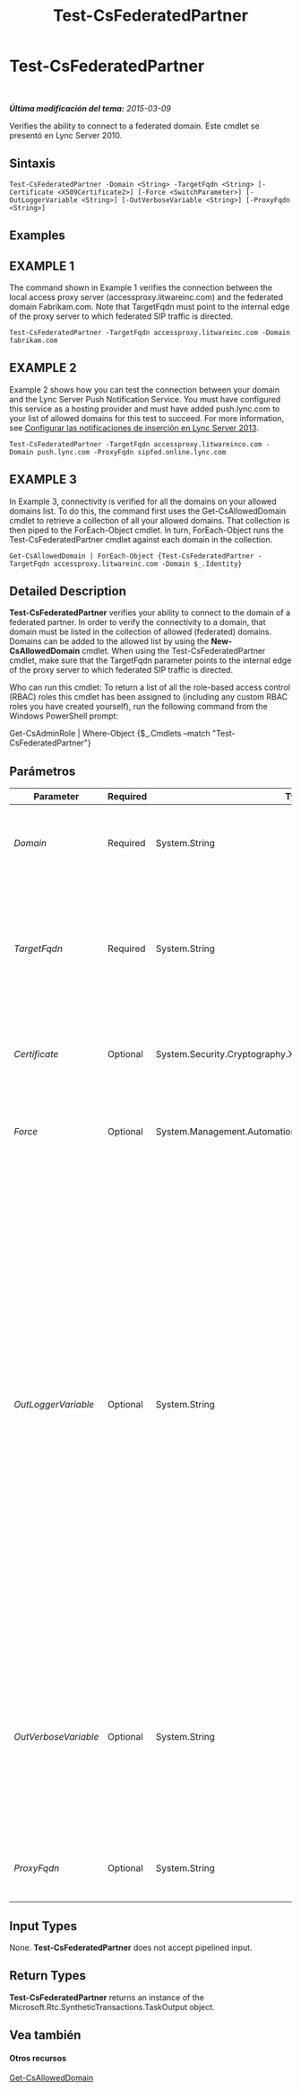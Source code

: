 ﻿---
title: Test-CsFederatedPartner
TOCTitle: Test-CsFederatedPartner
ms:assetid: 1f56bf80-37b4-4520-b8a5-da0740a894a2
ms:mtpsurl: https://technet.microsoft.com/es-es/library/Gg398281(v=OCS.15)
ms:contentKeyID: 48274651
ms.date: 01/07/2017
mtps_version: v=OCS.15
ms.translationtype: HT
---

# Test-CsFederatedPartner

 

_**Última modificación del tema:** 2015-03-09_

Verifies the ability to connect to a federated domain. Este cmdlet se presentó en Lync Server 2010.

## Sintaxis

    Test-CsFederatedPartner -Domain <String> -TargetFqdn <String> [-Certificate <X509Certificate2>] [-Force <SwitchParameter>] [-OutLoggerVariable <String>] [-OutVerboseVariable <String>] [-ProxyFqdn <String>]

## Examples

## EXAMPLE 1

The command shown in Example 1 verifies the connection between the local access proxy server (accessproxy.litwareinc.com) and the federated domain Fabrikam.com. Note that TargetFqdn must point to the internal edge of the proxy server to which federated SIP traffic is directed.

    Test-CsFederatedPartner -TargetFqdn accessproxy.litwareinc.com -Domain fabrikam.com

## EXAMPLE 2

Example 2 shows how you can test the connection between your domain and the Lync Server Push Notification Service. You must have configured this service as a hosting provider and must have added push.lync.com to your list of allowed domains for this test to succeed. For more information, see [Configurar las notificaciones de inserción en Lync Server 2013](lync-server-2013-configuring-for-push-notifications.md).

    Test-CsFederatedPartner -TargetFqdn accessproxy.litwareinco.com -Domain push.lync.com -ProxyFqdn sipfed.online.lync.com

## EXAMPLE 3

In Example 3, connectivity is verified for all the domains on your allowed domains list. To do this, the command first uses the Get-CsAllowedDomain cmdlet to retrieve a collection of all your allowed domains. That collection is then piped to the ForEach-Object cmdlet. In turn, ForEach-Object runs the Test-CsFederatedPartner cmdlet against each domain in the collection.

    Get-CsAllowedDomain | ForEach-Object {Test-CsFederatedPartner -TargetFqdn accessproxy.litwareinc.com -Domain $_.Identity}

## Detailed Description

**Test-CsFederatedPartner** verifies your ability to connect to the domain of a federated partner. In order to verify the connectivity to a domain, that domain must be listed in the collection of allowed (federated) domains. Domains can be added to the allowed list by using the **New-CsAllowedDomain** cmdlet. When using the Test-CsFederatedPartner cmdlet, make sure that the TargetFqdn parameter points to the internal edge of the proxy server to which federated SIP traffic is directed.

Who can run this cmdlet: To return a list of all the role-based access control (RBAC) roles this cmdlet has been assigned to (including any custom RBAC roles you have created yourself), run the following command from the Windows PowerShell prompt:

Get-CsAdminRole | Where-Object {$\_.Cmdlets –match "Test-CsFederatedPartner"}

## Parámetros


<table>
<colgroup>
<col style="width: 25%" />
<col style="width: 25%" />
<col style="width: 25%" />
<col style="width: 25%" />
</colgroup>
<thead>
<tr class="header">
<th>Parameter</th>
<th>Required</th>
<th>Type</th>
<th>Description</th>
</tr>
</thead>
<tbody>
<tr class="odd">
<td><p><em>Domain</em></p></td>
<td><p>Required</p></td>
<td><p>System.String</p></td>
<td><p>Fully qualified domain name (FQDN) of the federated domain. For example: -Domain &quot;fabrikam.com&quot;.</p></td>
</tr>
<tr class="even">
<td><p><em>TargetFqdn</em></p></td>
<td><p>Required</p></td>
<td><p>System.String</p></td>
<td><p>FQDN of the access proxy server used by your organization for federated SIP traffic. The TargetFqdn must point to the internal edge of the proxy server to which federated SIP traffic is directed.</p></td>
</tr>
<tr class="odd">
<td><p><em>Certificate</em></p></td>
<td><p>Optional</p></td>
<td><p>System.Security.Cryptography.X509Certificates.X509Certificate2</p></td>
<td><p>Enables you to provide an X509 certificate for authentication purposes when connecting to the federated domain.</p></td>
</tr>
<tr class="even">
<td><p><em>Force</em></p></td>
<td><p>Optional</p></td>
<td><p>System.Management.Automation.SwitchParameter</p></td>
<td><p>Suppresses the display of any non-fatal error message that might occur when running the command.</p></td>
</tr>
<tr class="odd">
<td><p><em>OutLoggerVariable</em></p></td>
<td><p>Optional</p></td>
<td><p>System.String</p></td>
<td><p>When present, detailed output from running the cmdlet will be stored in the specified variable. This variable includes a pair of methods – ToHTML and ToXML – that can then be used to save that output to either an HTML or an XML file.</p>
<p>To store output in a logger variable named $TestOutput use the following syntax:</p>
<p>-OutLoggerVariable TestOutput</p>
<p>Note: Do not use prepend a $ character when specifying the variable name.To save the information stored in the logger variable to an HTML file, use a command similar to this:</p>
<p>$TestOutput.ToHTML() &gt; C:\Logs\TestOutput.html</p>
<p>To save the information stored in the logger variable to an XML file, use a command similar to this:</p>
<p></p>
<p>$TestOutput.ToXML() &gt; C:\Logs\TestOutput.xml</p></td>
</tr>
<tr class="even">
<td><p><em>OutVerboseVariable</em></p></td>
<td><p>Optional</p></td>
<td><p>System.String</p></td>
<td><p>When present, detailed output from running the cmdlet will be stored in the specified variable. For example, to store output in a variable named $TestOutput use the following syntax:</p>
<p>-OutVerboseVariable TestOutput</p>
<p>Do not prepend a $ character when specifying the variable name.</p></td>
</tr>
<tr class="odd">
<td><p><em>ProxyFqdn</em></p></td>
<td><p>Optional</p></td>
<td><p>System.String</p></td>
<td><p>FQDN of the access proxy server used by the federated organization.</p></td>
</tr>
</tbody>
</table>


## Input Types

None. **Test-CsFederatedPartner** does not accept pipelined input.

## Return Types

**Test-CsFederatedPartner** returns an instance of the Microsoft.Rtc.SyntheticTransactions.TaskOutput object.

## Vea también

#### Otros recursos

[Get-CsAllowedDomain](get-csalloweddomain.md)

